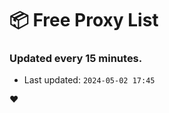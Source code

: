 # :package: Free Proxy List
### Updated every 15 minutes.

- Last updated: `2024-05-02 17:45`

:heart:
